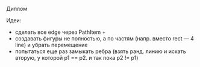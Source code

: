 Диплом

Идеи: 
* сделать все edge через PathItem +
* создавать фигуры не полностью, а по частям (напр. вместо rect — 4 line) и убрать перемещение
* попытаться еще раз замыкать ребра (взять ранд. линию и искать вторую, у которой p1 == p2. и так пока p2 != p1)